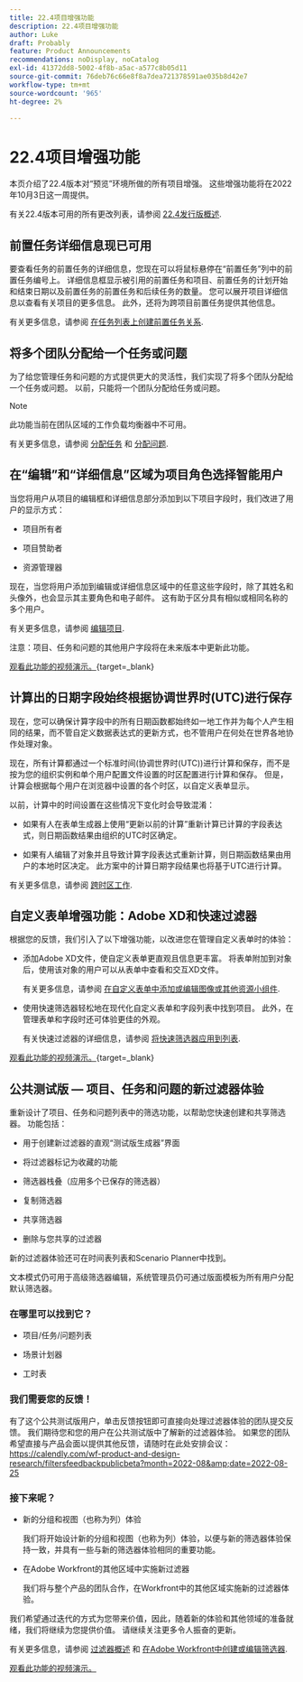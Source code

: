 ```yaml
---
title: 22.4项目增强功能
description: 22.4项目增强功能
author: Luke
draft: Probably
feature: Product Announcements
recommendations: noDisplay, noCatalog
exl-id: 41372dd8-5002-4f8b-a5ac-a577c8b05d11
source-git-commit: 76deb76c66e8f8a7dea721378591ae035b8d42e7
workflow-type: tm+mt
source-wordcount: '965'
ht-degree: 2%

---
```


# 22.4项目增强功能

本页介绍了22.4版本对“预览”环境所做的所有项目增强。 这些增强功能将在2022年10月3日这一周提供。

有关22.4版本可用的所有更改列表，请参阅 [22.4发行版概述](/help/quicksilver/product-announcements/product-releases/22.4-release-activity/22-4-release-overview.md).

## 前置任务详细信息现已可用

要查看任务的前置任务的详细信息，您现在可以将鼠标悬停在“前置任务”列中的前置任务编号上。 详细信息框显示被引用的前置任务和项目、前置任务的计划开始和结束日期以及前置任务的前置任务和后续任务的数量。 您可以展开项目详细信息以查看有关项目的更多信息。 此外，还将为跨项目前置任务提供其他信息。

有关更多信息，请参阅 [在任务列表上创建前置任务关系](/help/quicksilver/manage-work/tasks/use-prdcssrs/create-predecessors-on-task-list.md).

## 将多个团队分配给一个任务或问题

为了给您管理任务和问题的方式提供更大的灵活性，我们实现了将多个团队分配给一个任务或问题。 以前，只能将一个团队分配给任务或问题。

>[!NOTE]
>
>此功能当前在团队区域的工作负载均衡器中不可用。

有关更多信息，请参阅 [分配任务](/help/quicksilver/manage-work/tasks/assign-tasks/assign-tasks.md) 和 [分配问题](/help/quicksilver/manage-work/issues/manage-issues/assign-issues.md).

## 在“编辑”和“详细信息”区域为项目角色选择智能用户

当您将用户从项目的编辑框和详细信息部分添加到以下项目字段时，我们改进了用户的显示方式：

* 项目所有者

* 项目赞助者

* 资源管理器

现在，当您将用户添加到编辑或详细信息区域中的任意这些字段时，除了其姓名和头像外，也会显示其主要角色和电子邮件。 这有助于区分具有相似或相同名称的多个用户。

有关更多信息，请参阅 [编辑项目](/help/quicksilver/manage-work/projects/manage-projects/edit-projects.md).

注意：项目、任务和问题的其他用户字段将在未来版本中更新此功能。

[观看此功能的视频演示。](https://video.tv.adobe.com/v/3412390/){target=_blank}

## 计算出的日期字段始终根据协调世界时(UTC)进行保存

现在，您可以确保计算字段中的所有日期函数都始终如一地工作并为每个人产生相同的结果，而不管自定义数据表达式的更新方式，也不管用户在何处在世界各地协作处理对象。

现在，所有计算都通过一个标准时间(协调世界时(UTC))进行计算和保存，而不是按为您的组织实例和单个用户配置文件设置的时区配置进行计算和保存。 但是，计算会根据每个用户在浏览器中设置的各个时区，以自定义表单显示。

以前，计算中的时间设置在这些情况下变化时会导致混淆：

* 如果有人在表单生成器上使用“更新以前的计算”重新计算已计算的字段表达式，则日期函数结果由组织的UTC时区确定。

* 如果有人编辑了对象并且导致计算字段表达式重新计算，则日期函数结果由用户的本地时区决定。 此方案中的计算日期字段结果也将基于UTC进行计算。

有关更多信息，请参阅 [跨时区工作](/help/quicksilver/workfront-basics/tips-tricks-and-troubleshooting/working-across-timezones.md).

## 自定义表单增强功能：Adobe XD和快速过滤器

根据您的反馈，我们引入了以下增强功能，以改进您在管理自定义表单时的体验：

* 添加Adobe XD文件，使自定义表单更直观且信息更丰富。 将表单附加到对象后，使用该对象的用户可以从表单中查看和交互XD文件。

  有关更多信息，请参阅 [在自定义表单中添加或编辑图像或其他资源小组件](/help/quicksilver/administration-and-setup/customize-workfront/create-manage-custom-forms/add-widget-or-edit-its-properties-in-a-custom-form.md).

* 使用快速筛选器轻松地在现代化自定义表单和字段列表中找到项目。 此外，在管理表单和字段时还可体验更佳的外观。

  有关快速过滤器的详细信息，请参阅 [将快速筛选器应用到列表](/help/quicksilver/workfront-basics/navigate-workfront/use-lists/apply-quick-filter-list.md).

[观看此功能的视频演示。](https://video.tv.adobe.com/v/3412469/){target=_blank}

## 公共测试版 — 项目、任务和问题的新过滤器体验

重新设计了项目、任务和问题列表中的筛选功能，以帮助您快速创建和共享筛选器。 功能包括：

* 用于创建新过滤器的直观“测试版生成器”界面

* 将过滤器标记为收藏的功能

* 筛选器栈叠（应用多个已保存的筛选器）

* 复制筛选器

* 共享筛选器

* 删除与您共享的过滤器


新的过滤器体验还可在时间表列表和Scenario Planner中找到。

文本模式仍可用于高级筛选器编辑，系统管理员仍可通过版面模板为所有用户分配默认筛选器。

### 在哪里可以找到它？

* 项目/任务/问题列表

* 场景计划器

* 工时表


### 我们需要您的反馈！

有了这个公共测试版用户，单击反馈按钮即可直接向处理过滤器体验的团队提交反馈。 我们期待您和您的用户在公共测试版中了解新的过滤器体验。 如果您的团队希望直接与产品会面以提供其他反馈，请随时在此处安排会议： https://calendly.com/wf-product-and-design-research/filtersfeedbackpublicbeta?month=2022-08&amp;date=2022-08-25

### 接下来呢？

* 新的分组和视图（也称为列）体验

  我们将开始设计新的分组和视图（也称为列）体验，以便与新的筛选器体验保持一致，并具有一些与新的筛选器体验相同的重要功能。

* 在Adobe Workfront的其他区域中实施新过滤器

  我们将与整个产品的团队合作，在Workfront中的其他区域实施新的过滤器体验。


我们希望通过迭代的方式为您带来价值，因此，随着新的体验和其他领域的准备就绪，我们将继续为您提供价值。 请继续关注更多令人振奋的更新。

有关更多信息，请参阅 [过滤器概述](/help/quicksilver/reports-and-dashboards/reports/reporting-elements/filters-overview.md) 和 [在Adobe Workfront中创建或编辑筛选器](/help/quicksilver/reports-and-dashboards/reports/reporting-elements/create-filters.md).

[观看此功能的视频演示。](https://video.tv.adobe.com/v/3412391/)
